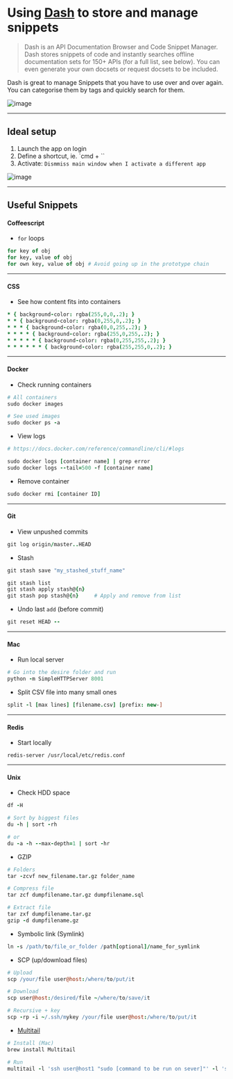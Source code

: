 # Using [Dash](https://itunes.apple.com/de/app/dash-api-docs-snippets/id458034879?l=en&mt=12) to store and manage snippets

> Dash is an API Documentation Browser and Code Snippet Manager. Dash stores snippets of code and instantly searches offline documentation sets for 150+ APIs (for a full list, see below). You can even generate your own docsets or request docsets to be included.

Dash is great to manage Snippets that you have to use over and over again. You can categorise them by tags and quickly search for them.

![image](https://cloud.githubusercontent.com/assets/352146/7676568/504f7db4-fd45-11e4-89cb-0510accc8993.png)

---

## Ideal setup

1. Launch the app on login
2. Define a shortcut, ie. `cmd + ``
3. Activate: `Dismmiss main window when I activate a different app`

![image](https://cloud.githubusercontent.com/assets/352146/7676586/75a7c058-fd45-11e4-9551-2af358d1f061.png)

---

## Useful Snippets

#### Coffeescript
* `for` loops
```coffee
for key of obj
for key, value of obj
for own key, value of obj # Avoid going up in the prototype chain
```

---

#### CSS
* See how content fits into containers
```coffee
* { background-color: rgba(255,0,0,.2); }
* * { background-color: rgba(0,255,0,.2); }
* * * { background-color: rgba(0,0,255,.2); }
* * * * { background-color: rgba(255,0,255,.2); }
* * * * * { background-color: rgba(0,255,255,.2); }
* * * * * * { background-color: rgba(255,255,0,.2); }
```

---

#### Docker
* Check running containers
```coffee
# All containers
sudo docker images

# See used images
sudo docker ps -a
```

* View logs
```coffee
# https://docs.docker.com/reference/commandline/cli/#logs

sudo docker logs [container name] | grep error
sudo docker logs --tail=500 -f [container name]
```

* Remove container
```coffee
sudo docker rmi [container ID]
```

---

#### Git
* View unpushed commits
```coffee
git log origin/master..HEAD
```
* Stash
```coffee
git stash save "my_stashed_stuff_name"

git stash list
git stash apply stash@{n}
git stash pop stash@{n}     # Apply and remove from list
```

* Undo last `add` (before commit)
```coffee
git reset HEAD --
```

---

#### Mac
* Run local server
```coffee
# Go into the desire folder and run
python -m SimpleHTTPServer 8001
```

* Split CSV file into many small ones
```coffee
split -l [max lines] [filename.csv] [prefix: new-]
```

---

#### Redis
* Start locally
```
redis-server /usr/local/etc/redis.conf
```

---

#### Unix
* Check HDD space
```coffee
df -H

# Sort by biggest files
du -h | sort -rh

# or
du -a -h --max-depth=1 | sort -hr
```

* GZIP
```coffee
# Folders
tar -zcvf new_filename.tar.gz folder_name

# Compress file
tar zcf dumpfilename.tar.gz dumpfilename.sql

# Extract file
tar zxf dumpfilename.tar.gz
gzip -d dumpfilename.gz
```

* Symbolic link (Symlink)
```coffee
ln -s /path/to/file_or_folder /path[optional]/name_for_symlink
```

* SCP (up/download files)
```coffee
# Upload
scp /your/file user@host:/where/to/put/it

# Download
scp user@host:/desired/file ~/where/to/save/it

# Recursive + key
scp -rp -i ~/.ssh/mykey /your/file user@host:/where/to/put/it
```

* [Multitail](http://www.vanheusden.com/multitail/)
```coffee
# Install (Mac)
brew install Multitail

# Run
multitail -l 'ssh user@host1 "sudo [command to be run on sever]"' -l 'ssh user@host2 "[another command to be run on sever]"'
```

